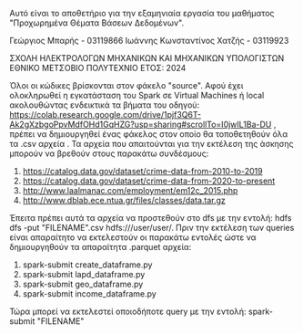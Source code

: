 Αυτό είναι το αποθετήριο για την εξαμηνιαία εργασία του μαθήματος "Προχωρημένα Θέματα Βάσεων Δεδομένων". 

Γεώργιος Μπαρής - 03119866
Ιωάννης Κωνσταντίνος Χατζής - 03119923

ΣΧΟΛΗ ΗΛΕΚΤΡΟΛΟΓΩΝ ΜΗΧΑΝΙΚΩΝ ΚΑΙ ΜΗΧΑΝΙΚΩΝ ΥΠΟΛΟΓΙΣΤΩΝ
ΕΘΝΙΚΟ ΜΕΤΣΟΒΙΟ ΠΟΛΥΤΕΧΝΙΟ
ΕΤΟΣ: 2024

Όλοι οι κώδικες βρίσκονται στον φάκελο "source".
Αφού έχει ολοκληρωθεί η εγκατάσταση του Spark σε Virtual Machines ή local ακολουθώντας ενδεικτικά τα βήματα του οδηγού: https://colab.research.google.com/drive/1pjf3Q6T-Ak2gXzbgoPpvMdfOHd1GqHZG?usp=sharing#scrollTo=I0jwIL1Ba-DU ,
πρέπει να δημιουργηθεί ένας φάκελος στον οποίο θα τοποθετηθούν όλα τα .csv αρχεία . 
Τα αρχεία που απαιτούνται για την εκτέλεση της άσκησης μπορούν να βρεθούν στους παρακάτω συνδέσμους:
  1. https://catalog.data.gov/dataset/crime-data-from-2010-to-2019
  2. https://catalog.data.gov/dataset/crime-data-from-2020-to-present
  3. http://www.laalmanac.com/employment/em12c_2015.php
  4. http://www.dblab.ece.ntua.gr/files/classes/data.tar.gz

Έπειτα πρέπει αυτά τα αρχεία να προστεθούν στο dfs με την εντολή:  hdfs dfs -put "FILENAME".csv hdfs:///user/user/.
Πριν την εκτέλεση των queries είναι απαραίτητο να εκτελεστούν οι παρακάτω εντολές ώστε να δημιουργηθούν τα απαραίτητα .parquet αρχεία:
  1. spark-submit create_dataframe.py
  2. spark-submit lapd_dataframe.py
  3. spark-submit geo_dataframe.py
  4. spark-submit income_dataframe.py

Τώρα μπορεί να εκτελεστεί οποιοδήποτε query με την εντολή: spark-submit "FILENAME"
   
  
